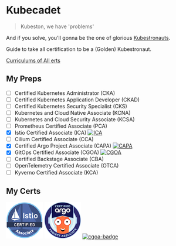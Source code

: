 # Kubecadet

> Kubeston, we have 'problems'

And if you solve, you'll gonna be the one of glorious [Kubestronauts](https://www.cncf.io/training/kubestronaut/).

Guide to take all certification to be a (Golden) Kubestronaut.

[Curriculums of All erts](https://github.com/cncf/curriculum)

## My Preps

- [ ] Certified Kubernetes Administrator (CKA)
- [ ] Certified Kubernetes Application Developer (CKAD)
- [ ] Certified Kubernetes Security Specialist (CKS)
- [ ] Kubernetes and Cloud Native Associate (KCNA)
- [ ] Kubernetes and Cloud Security Associate (KCSA)
- [ ] Prometheus Certified Associate (PCA)
- [x] Istio Certified Associate (ICA) [![ICA](https://img.shields.io/badge/ICA-Prep-4466BB.svg?logo=istio)](./ica/)
- [ ] Cilium Certified Associate (CCA)
- [x] Certified Argo Project Associate (CAPA) [![CAPA](https://img.shields.io/badge/CAPA-Prep-EF7B4D.svg?logo=argo)](./capa/)
- [x] GitOps Certified Associate (CGOA) [![CGOA](https://img.shields.io/badge/CGOA-Prep-F05032.svg?logo=git)](./cgoa/)
- [ ] Certified Backstage Associate (CBA)
- [ ] OpenTelemetry Certified Associate (OTCA)
- [ ] Kyverno Certified Associate (KCA)

## My Certs

[![ica-badge](./assets/ica-istio-certified-associate.png)](https://www.credly.com/badges/d95ddbda-f504-4b5b-8a11-3b2f68c3ea1c/public_url)
[![capa-badge](./assets/capa-certified-argo-project-associate.png)](https://www.credly.com/badges/0d44547d-76b8-4524-9d77-2da88e9f71aa/public_url)
[![cgoa-badge](./assets/cgoa-certified-gitops-project-associate.png)](https://www.credly.com/badges/d5c0c5eb-8ede-4605-a876-0b5ad82abbef/public_url)
